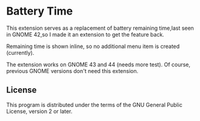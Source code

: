 # Battery Time

This extension serves as a replacement of battery remaining time,last seen in GNOME 42,so I made it an extension to get the feature back.

Remaining time is shown inline, so no additional menu item is created (currently).

The extension works on GNOME 43 and 44 (needs more test). Of course, previous GNOME versions don't need this extension.

## License
This program is distributed under the terms of the GNU General Public License, version 2 or later.
